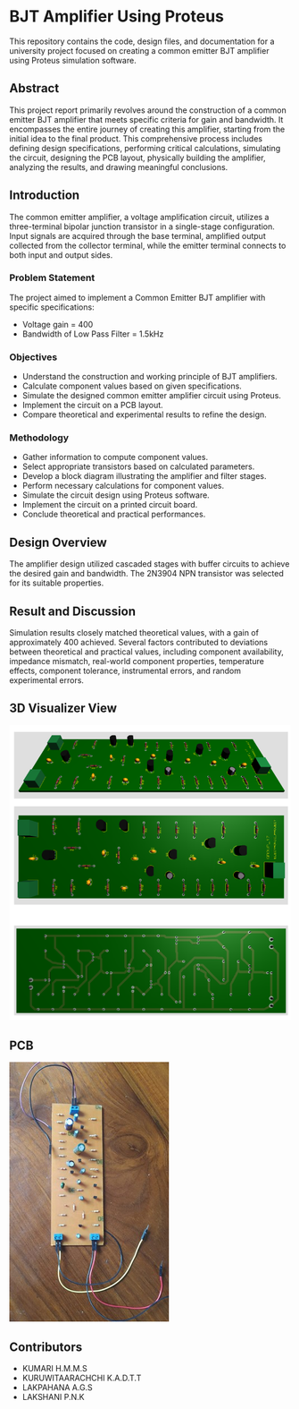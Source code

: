 # BJT Amplifier Using Proteus

This repository contains the code, design files, and documentation for a university project focused on creating a common emitter BJT amplifier using Proteus simulation software.

## Abstract

This project report primarily revolves around the construction of a common emitter BJT amplifier that meets specific criteria for gain and bandwidth. It encompasses the entire journey of creating this amplifier, starting from the initial idea to the final product. This comprehensive process includes defining design specifications, performing critical calculations, simulating the circuit, designing the PCB layout, physically building the amplifier, analyzing the results, and drawing meaningful conclusions.

## Introduction

The common emitter amplifier, a voltage amplification circuit, utilizes a three-terminal bipolar junction transistor in a single-stage configuration. Input signals are acquired through the base terminal, amplified output collected from the collector terminal, while the emitter terminal connects to both input and output sides.

### Problem Statement

The project aimed to implement a Common Emitter BJT amplifier with specific specifications:
- Voltage gain = 400
- Bandwidth of Low Pass Filter = 1.5kHz

### Objectives

- Understand the construction and working principle of BJT amplifiers.
- Calculate component values based on given specifications.
- Simulate the designed common emitter amplifier circuit using Proteus.
- Implement the circuit on a PCB layout.
- Compare theoretical and experimental results to refine the design.

### Methodology

- Gather information to compute component values.
- Select appropriate transistors based on calculated parameters.
- Develop a block diagram illustrating the amplifier and filter stages.
- Perform necessary calculations for component values.
- Simulate the circuit design using Proteus software.
- Implement the circuit on a printed circuit board.
- Conclude theoretical and practical performances.

## Design Overview

The amplifier design utilized cascaded stages with buffer circuits to achieve the desired gain and bandwidth. The 2N3904 NPN transistor was selected for its suitable properties.

## Result and Discussion

Simulation results closely matched theoretical values, with a gain of approximately 400 achieved. Several factors contributed to deviations between theoretical and practical values, including component availability, impedance mismatch, real-world component properties, temperature effects, component tolerance, instrumental errors, and random experimental errors.

## 3D Visualizer View

![PCB Photo](https://github.com/sahanrashmikaslk/BJT_Amplifier-Using_Proteus/raw/main/3D_Visualizer_View.png)

## PCB

![PCB Photo](https://github.com/sahanrashmikaslk/BJT_Amplifier-Using_Proteus/raw/main/PCB.jpg)


## Contributors

- KUMARI H.M.M.S
- KURUWITAARACHCHI K.A.D.T.T
- LAKPAHANA A.G.S
- LAKSHANI P.N.K

